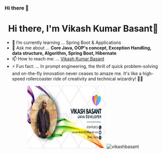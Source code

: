 ### Hi there 👋

<!--
**vikashbasant/vikashbasant** is a ✨ _special_ ✨ repository because its `README.md` (this file) appears on your GitHub profile.
-->


<h1 align="center">Hi there, I'm Vikash Kumar Basant👋</h1>


- 🌱 I’m currently learning ... <storng>Spring Boot & Applications </storng> 
- 💬 Ask me about ... <strong>Core Java, OOP's concept, Exception Handling, data structure, Algorithm, Spring Boot, Hibernate </strong>
- 📫 How to reach me: ... <a href="https://www.linkedin.com/in/basantvikash360/" target="_blank">Vikash Kumar Basant</a>
- ⚡ Fun fact: ... In prompt engineering, the thrill of quick problem-solving and on-the-fly innovation never ceases to amaze me. It's like a high-speed rollercoaster ride of creativity and technical wizardry! 🎢🚀


  

<p align="center">
  <img src="https://github.com/vikashbasant/vikashbasant/blob/main/vikash-info.png" height="200" width="250">
  <img src="https://github-readme-stats.vercel.app/api?username=vikashbasant&show_icons=true" alt="vikashbasant">
</p>
<p algin="center">
  <a href="https://www.linkedin.com/in/basantvikash360/" target="_blank">
    <img src="![linkedin-112](https://github.com/vikashbasant/vikashbasant/assets/49556058/3f2960b6-da05-4a82-aa4b-88a9d7a9d3b3)" height="30" width="30>LinkedIn</a>
  
</p>
